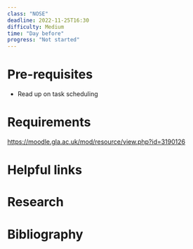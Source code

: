 ```yaml
---
class: "NOSE"
deadline: 2022-11-25T16:30
difficulty: Medium
time: "Day before"
progress: "Not started"
---
```


# Pre-requisites
- Read up on task scheduling

# Requirements
https://moodle.gla.ac.uk/mod/resource/view.php?id=3190126

# Helpful links

# Research

# Bibliography
